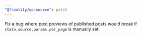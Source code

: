 ```yaml
---
"@frontity/wp-source": patch
---
```


 Fix a bug where post previews of published posts would break if `state.source.params.per_page` is manually set.
